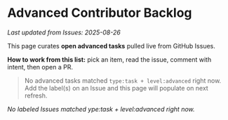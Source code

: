 # Advanced Contributor Backlog

_Last updated from Issues: 2025-08-26_

This page curates **open advanced tasks** pulled live from GitHub Issues.

**How to work from this list:** pick an item, read the issue, comment with intent, then open a PR.



> No advanced tasks matched `type:task + level:advanced` right now.
> Add the label(s) on an Issue and this page will populate on next refresh.

<!-- LIVE:BEGIN -->
_No labeled Issues matched 	ype:task + level:advanced right now._
<!-- LIVE:END -->